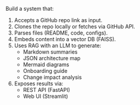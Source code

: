Build a system that:

1. Accepts a GitHub repo link as input.
2. Clones the repo locally or fetches via GitHub API.
3. Parses files (README, code, configs).
4. Embeds content into a vector DB (FAISS).
5. Uses RAG with an LLM to generate:
   - Markdown summaries
   - JSON architecture map
   - Mermaid diagrams
   - Onboarding guide
   - Change impact analysis
6. Exposes results via:
   - REST API (FastAPI)
   - Web UI (Streamlit)
